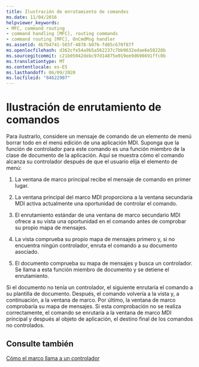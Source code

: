 ```yaml
---
title: Ilustración de enrutamiento de comandos
ms.date: 11/04/2016
helpviewer_keywords:
- MFC, command routing
- command handling [MFC], routing commands
- command routing [MFC], OnCmdMsg handler
ms.assetid: 4b7b4741-565f-4878-b076-fd85c670f87f
ms.openlocfilehash: d362cfe54a9b5a562237c7bb9632edae6e58228b
ms.sourcegitcommit: c21b05042debc97d14875e019ee9d698691ffc0b
ms.translationtype: MT
ms.contentlocale: es-ES
ms.lasthandoff: 06/09/2020
ms.locfileid: "84622907"
---
```

# <a name="command-routing-illustration"></a>Ilustración de enrutamiento de comandos

Para ilustrarlo, considere un mensaje de comando de un elemento de menú borrar todo en el menú edición de una aplicación MDI. Suponga que la función de controlador para este comando es una función miembro de la clase de documento de la aplicación. Aquí se muestra cómo el comando alcanza su controlador después de que el usuario elija el elemento de menú:

1. La ventana de marco principal recibe el mensaje de comando en primer lugar.

1. La ventana principal del marco MDI proporciona a la ventana secundaria MDI activa actualmente una oportunidad de controlar el comando.

1. El enrutamiento estándar de una ventana de marco secundario MDI ofrece a su vista una oportunidad en el comando antes de comprobar su propio mapa de mensajes.

1. La vista comprueba su propio mapa de mensajes primero y, si no encuentra ningún controlador, enruta el comando a su documento asociado.

1. El documento comprueba su mapa de mensajes y busca un controlador. Se llama a esta función miembro de documento y se detiene el enrutamiento.

Si el documento no tenía un controlador, el siguiente enrutaría el comando a su plantilla de documento. Después, el comando volvería a la vista y, a continuación, a la ventana de marco. Por último, la ventana de marco comprobaría su mapa de mensajes. Si esta comprobación no se realiza correctamente, el comando se enrutaría a la ventana de marco MDI principal y después al objeto de aplicación, el destino final de los comandos no controlados.

## <a name="see-also"></a>Consulte también

[Cómo el marco llama a un controlador](how-the-framework-calls-a-handler.md)

